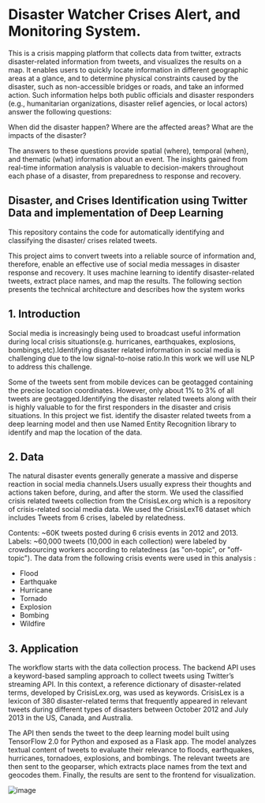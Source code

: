 # Disaster Watcher Crises Alert, and Monitoring System. 

This is a crisis mapping platform that collects data from twitter, extracts disaster-related information from tweets, and visualizes the results on a map. It enables users to quickly locate information in different geographic areas at a glance, and to determine physical constraints caused by the disaster, such as non-accessible bridges or roads, and take an informed action. Such information helps both public officials and disaster responders (e.g., humanitarian organizations, disaster relief agencies, or local actors) answer the following questions:

When did the disaster happen?
Where are the affected areas?
What are the impacts of the disaster?

The answers to these questions provide spatial (where), temporal (when), and thematic (what) information about an event. The insights gained from real-time information analysis is valuable to decision-makers throughout each phase of a disaster, from preparedness to response and recovery.


## Disaster, and Crises Identification using Twitter Data and implementation of Deep Learning
This repository contains the code for automatically identifying and classifying the disaster/ crises related tweets. 

This project aims to convert tweets into a reliable source of information and, therefore, enable an effective use of social media messages in disaster response and recovery. It uses machine learning to identify disaster-related tweets, extract place names, and map the results. The following section presents the technical architecture and describes how the system works

## 1. Introduction
Social media is increasingly being used to broadcast useful information during local crisis situations(e.g. hurricanes, earthquakes, explosions, bombings,etc).Identifying disaster related information in social media is challenging due to the low signal-to-noise ratio.In this work we will use NLP to address this challenge.

Some of the tweets sent from mobile devices can be geotagged containing the precise location coordinates. However, only about 1% to 3% of all tweets are geotagged.Identifying the disaster related tweets along with their is highly valuable to for the first responders in the disaster and crisis situations. In this project we fist. identify the disaster related tweets from a deep learning model and then use Named Entity Recognition library to identify and map the location of the data.

## 2. Data
The natural disaster events generally generate a massive and disperse reaction in social media channels.Users usually express their thoughts and actions taken before, during, and after the storm. We used the classified crisis related tweets collection from the CrisisLex.org which is a repository of crisis-related social media data. We used the CrisisLexT6 dataset which includes Tweets from 6 crises, labeled by relatedness.

Contents: ~60K tweets posted during 6 crisis events in 2012 and 2013.
Labels: ~60,000 tweets (10,000 in each collection) were labeled by crowdsourcing workers according to relatedness (as "on-topic", or "off-topic").
The data from the following crisis events were used in this analysis :

- Flood
- Earthquake
- Hurricane
- Tornado
- Explosion
- Bombing
- Wildfire

## 3. Application
The workflow starts with the data collection process. The backend API uses a keyword-based sampling approach to collect tweets using Twitter’s streaming API. In this context, a reference dictionary of disaster-related terms, developed by CrisisLex.org, was used as keywords. CrisisLex is a lexicon of 380 disaster-related terms that frequently appeared in relevant tweets during different types of disasters between October 2012 and July 2013 in the US, Canada, and Australia.

The API then sends the tweet to the deep learning model built using TensorFlow 2.0 for Python and exposed as a Flask app. The model analyzes textual content of tweets to evaluate their relevance to floods, earthquakes, hurricanes, tornadoes, explosions, and bombings. The relevant tweets are then sent to the geoparser, which extracts place names from the text and geocodes them. Finally, the results are sent to the frontend for visualization.



![image](https://user-images.githubusercontent.com/32692718/78304887-e6bdcb00-74fc-11ea-939d-19b6334edd5e.png)




